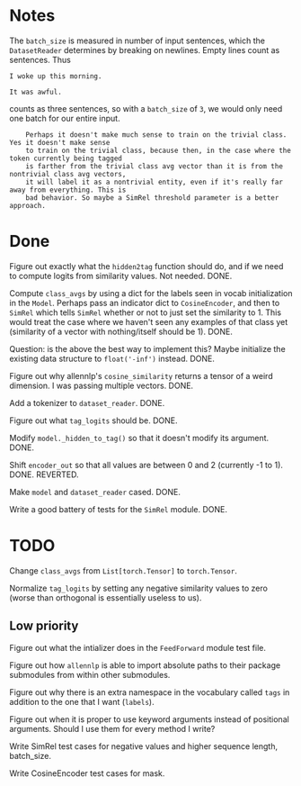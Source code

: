 # Notes

The `batch_size` is measured in number of input sentences, which the `DatasetReader` determines by breaking on newlines. Empty lines count as sentences. Thus
```
I woke up this morning.

It was awful.
```
counts as three sentences, so with a `batch_size` of `3`, we would only need one batch for our entire input.

 
        Perhaps it doesn't make much sense to train on the trivial class. Yes it doesn't make sense
        to train on the trivial class, because then, in the case where the token currently being tagged
        is farther from the trivial class avg vector than it is from the nontrivial class avg vectors,
        it will label it as a nontrivial entity, even if it's really far away from everything. This is
        bad behavior. So maybe a SimRel threshold parameter is a better approach.

# Done 

Figure out exactly what the `hidden2tag` function should do, and if we need to compute logits from similarity values. Not needed. DONE.

Compute `class_avgs` by using a dict for the labels seen in vocab initialization in the `Model`. Perhaps pass an indicator dict to `CosineEncoder`, and then to `SimRel` which tells `SimRel` whether or not to just set the similarity to 1. This would treat the case where we haven't seen any examples of that class yet (similarity of a vector with nothing/itself should be 1). DONE. 

Question: is the above the best way to implement this? Maybe initialize the existing data structure to `float('-inf')` instead.  DONE. 

Figure out why allennlp's `cosine_similarity` returns a tensor of a weird dimension. I was passing multiple vectors. DONE. 

Add a tokenizer to `dataset_reader`. DONE.

Figure out what `tag_logits` should be.  DONE. 

Modify `model._hidden_to_tag()` so that it doesn't modify its argument. DONE.

Shift `encoder_out` so that all values are between 0 and 2 (currently -1 to 1). DONE. REVERTED.

Make `model` and `dataset_reader` cased.  DONE. 

Write a good battery of tests for the `SimRel` module. DONE. 

# TODO

Change `class_avgs` from `List[torch.Tensor]` to `torch.Tensor`. 

Normalize `tag_logits` by setting any negative similarity values to zero (worse than orthogonal is essentially useless to us). 

## Low priority  

Figure out what the intializer does in the `FeedForward` module test file. 

Figure out how `allennlp` is able to import absolute paths to their package submodules from within other submodules. 

Figure out why there is an extra namespace in the vocabulary called `tags` in addition to the one that I want (`labels`). 

Figure out when it is proper to use keyword arguments instead of positional arguments. Should I use them for every method I write?
    
Write SimRel test cases for negative values and higher sequence length, batch\_size. 

Write CosineEncoder test cases for mask. 
